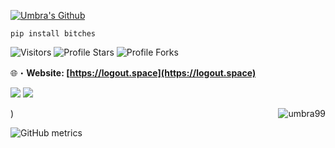 <a href="https://logout.space" target="_blank"> <img src="https://cdn.discordapp.com/attachments/855072998796296212/970123406513168384/Umbra_Github.png" alt="Umbra's Github"/></a>
```sh-session
pip install bitches
```

<img src="https://komarev.com/ghpvc/?username=umbra999&label=Profile%20Views&color=008042&style=flat&label=Visitors" alt="Visitors"></a>
<img src="https://img.shields.io/badge/dynamic/json?&label=Total%20Stars&color=008042&style=flat&style=for-the-badge&query=%24.stars&url=https://api.github-star-counter.workers.dev/user/Umbra999" alt="Profile Stars"></a>
<img src="https://img.shields.io/badge/dynamic/json?&label=Total%20Forks&color=008042&style=flat&style=for-the-badge&query=%24.forks&url=https://api.github-star-counter.workers.dev/user/Umbra999" alt="Profile Forks"></a>

🌐・**Website: [https://logout.space](https://logout.space)** 

<a href="https://logout.space" target="_blank"> <img src="https://discord.c99.nl/widget/theme-1/155552545782235137.png"/></a>
<a href="https://logout.space" target="_blank"> <img src="https://discord.c99.nl/widget/theme-1/99546079980187648.png"/></a>

</a><img align="right" src="https://github-readme-stats.vercel.app/api/top-langs?username=umbra999&count_private=true&hide=procfile&theme=dark&border_color=000000&cache_seconds=1800&layout=compact&langs_count=10&custom_title=Most Used Coding Languages" alt="umbra99" /> </p>)

![GitHub metrics](https://metrics.lecoq.io/Umbra999)  
